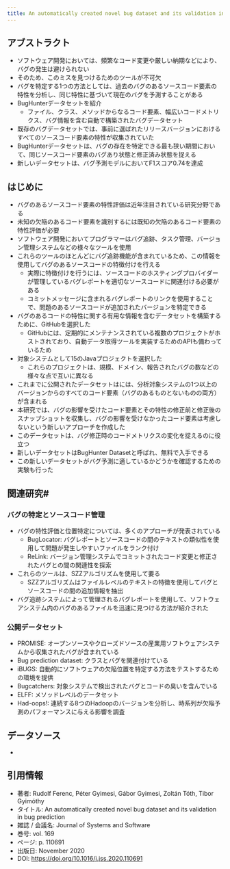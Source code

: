 ```yaml
---
title: An automatically created novel bug dataset and its validation in bug prediction
---
```

## アブストラクト
- ソフトウェア開発においては、頻繁なコード変更や厳しい納期などにより、バグの発生は避けられない
- そのため、このミスを見つけるためのツールが不可欠
- バグを特定する1つの方法としては、過去のバグのあるソースコード要素の特性を分析し、同じ特性に基づいて現在のバグを予測することがある
- BugHunterデータセットを紹介
	- ファイル、クラス、メソッドからなるコード要素、幅広いコードメトリクス、バグ情報を含む自動で構築されたバグデータセット
- 既存のバグデータセットでは、事前に選ばれたリリースバージョンにおけるすべてのソースコード要素の特性が収集されていた
- BugHunterデータセットは、バグの存在を特定できる最も狭い期間において、同じソースコード要素のバグあり状態と修正済み状態を捉える
- 新しいデータセットは、バグ予測モデルにおいてF1スコア0.74を達成
## はじめに
- バグのあるソースコード要素の特性評価は近年注目されている研究分野である
- 未知の欠陥のあるコード要素を識別するには既知の欠陥のあるコード要素の特性評価が必要
- ソフトウェア開発においてプログラマーはバグ追跡、タスク管理、バージョン管理システムなどの様々なツールを使用
- これらのツールのほとんどにバグ追跡機能が含まれているため、この情報を使用してバグのあるソースコードの特徴付けを行える
	- 実際に特徴付けを行うには、ソースコードのホスティングプロバイダーが管理しているバグレポートを適切なソースコードに関連付ける必要がある
	- コミットメッセージに含まれるバグレポートのリンクを使用することで、問題のあるソースコードが追加されたバージョンを特定できる
- バグのあるコードの特性に関する有用な情報を含むデータセットを構築するために、GitHubを選択した
	- GitHubには、定期的にメンテナンスされている複数のプロジェクトがホストされており、自動データ取得ツールを実装するためのAPIも備わっているため
- 対象システムとして15のJavaプロジェクトを選択した
	- これらのプロジェクトは、規模、ドメイン、報告されたバグの数などの様々な点で互いに異なる
- これまでに公開されたデータセットはには、分析対象システムの1つ以上のバージョンからのすべてのコード要素（バグのあるものとないものの両方）が含まれる
- 本研究では、バグの影響を受けたコード要素とその特性の修正前と修正後のスナップショットを収集し、バグの影響を受けなかったコード要素は考慮しないという新しいアプローチを作成した
- このデータセットは、バグ修正時のコードメトリクスの変化を捉えるのに役立つ
- 新しいデータセットはBugHunter Datasetと呼ばれ、無料で入手できる
- この新しいデータセットがバグ予測に適しているかどうかを確認するための実験も行った
## 関連研究#
### バグの特定とソースコード管理
- バグの特性評価と位置特定については、多くのアプローチが発表されている
	- BugLocator: バグレポートとソースコードの間のテキストの類似性を使用して問題が発生しやすいファイルをランク付け
	- ReLink: バージョン管理システムでコミットされたコード変更と修正されたバグとの間の関連性を探索
- これらのツールは、SZZアルゴリズムを使用して要る
	- SZZアルゴリズムはファイルレベルのテキストの特徴を使用してバグとソースコードの間の追加情報を抽出
- バグ追跡システムによって管理されるバグレポートを使用して、ソフトウェアシステム内のバグのあるファイルを迅速に見つける方法が紹介された
### 公開データセット
- PROMISE: オープンソースやクローズドソースの産業用ソフトウェアシステムから収集されたバグが含まれている
- Bug prediction dataset: クラスとバグを関連付けている
- iBUGS: 自動的にソフトウェアの欠陥位置を特定する方法をテストするための環境を提供
- Bugcatchers: 対象システムで検出されたバグとコードの臭いを含んでいる
- ELFF: メソッドレベルのデータセット
- Had-oops!: 連続する8つのHadoopのバージョンを分析し、時系列が欠陥予測のパフォーマンスに与える影響を調査
## データソース
- 

## 引用情報
- 著者: Rudolf Ferenc, Péter Gyimesi, Gábor Gyimesi, Zoltán Tóth, Tibor Gyimóthy
- タイトル: An automatically created novel bug dataset and its validation in bug prediction
- 雑誌 / 会議名: Journal of Systems and Software
- 巻号: vol. 169
- ページ: p. 110691
- 出版日: November 2020
- DOI: https://doi.org/10.1016/j.jss.2020.110691
